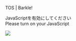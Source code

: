 TOS | Barkle!

JavaScriptを有効にしてください  
Please turn on your JavaScript

![](/static-assets/splash.png?1726664221684)